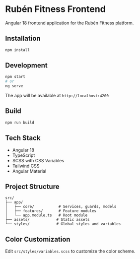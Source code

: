 # Rubén Fitness Frontend

Angular 18 frontend application for the Rubén Fitness platform.

## Installation

```bash
npm install
```

## Development

```bash
npm start
# or
ng serve
```

The app will be available at `http://localhost:4200`

## Build

```bash
npm run build
```

## Tech Stack

- Angular 18
- TypeScript
- SCSS with CSS Variables
- Tailwind CSS
- Angular Material

## Project Structure

```
src/
├── app/
│   ├── core/           # Services, guards, models
│   ├── features/       # Feature modules
│   └── app.module.ts   # Root module
├── assets/            # Static assets
└── styles/            # Global styles and variables
```

## Color Customization

Edit `src/styles/variables.scss` to customize the color scheme.


